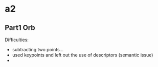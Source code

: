 # a2

## Part1 Orb
Difficulties:
- subtracting two points...
- used keypoints and left out the use of descriptors (semantic issue)
- 